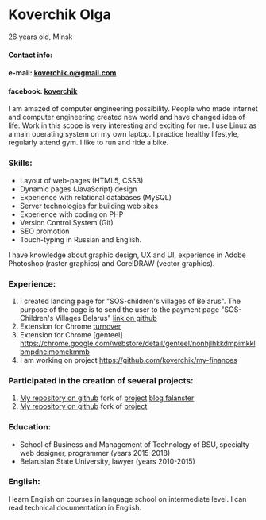 # Koverchik Olga
26 years old,
Minsk

#### Contact info:

#### e-mail: koverchik.o@gmail.com
#### facebook: [koverchik](https://www.facebook.com/koverchik)

I am amazed of computer engineering possibility. People who made internet and computer engineering created new world and have changed idea of life. Work in this scope is very interesting and exciting for me.
I use Linux as a main operating system on my own laptop. I practice healthy lifestyle, regularly attend gym. I like to run and ride a bike.

### Skills:

* Layout of web-pages (HTML5, CSS3)
* Dynamic pages (JavaScript) design
* Experience with relational databases (MySQL)
* Server technologies for building web sites
* Experience with coding on PHP
* Version Control System (Git)
* SEO promotion
* Touch-typing in Russian and English.

I have knowledge about graphic design, UX and UI, experience in Adobe Photoshop (raster graphics) and CorelDRAW (vector graphics).

### Experience:

1. I created landing page for "SOS-children's villages of Belarus". The purpose of the page is to send the user to the payment page "SOS-Children's Villages Belarus" [link on github](https://github.com/koverchik/landing_page_sos-villages)
1. Extension for Chrome [turnover](https://chrome.google.com/webstore/detail/%D0%B2%D0%BE%D0%BB%D1%87%D0%BE%D0%BA/koeiejhpmfecjlhochohahgfajcljjoc)
1. Extension for Chrome [genteel] https://chrome.google.com/webstore/detail/genteel/nonhjlhkkdmpimkklbmpdneimomekmmb
1.  I am working on project   https://github.com/koverchik/my-finances
### Participated in the creation of several projects:

1. [My repository on github](https://github.com/koverchik/mblog)  fork of  [project](https://github.com/diglabby/mblog) [blog falanster](https://blog.falanster.by/)
1. [My repository on github](https://github.com/koverchik/devfalanster) fork of [project](https://github.com/falanster/devfalanster)

### Education:
* School of Business and Management of Technology of BSU, specialty web designer, programmer (years 2015-2018)
* Belarusian State University, lawyer (years 2010-2015)

### English:

I learn English on courses in language school on intermediate level. I can read technical documentation in English.
